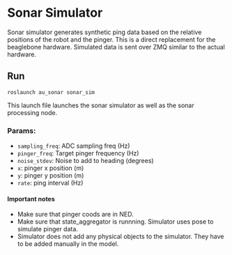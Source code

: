 # Sonar Simulator

Sonar simulator generates synthetic ping data based on the relative positions of the robot and the pinger. 
This is a direct replacement for the beaglebone hardware. Simulated data is sent over ZMQ similar to the actual hardware.

## Run

`roslaunch au_sonar sonar_sim`

This launch file launches the sonar simulator as well as the sonar processing node.

### Params:

* `sampling_freq`: ADC sampling freq (Hz)
* `pinger_freq`: Target pinger frequency (Hz)
* `noise_stdev`: Noise to add to heading (degrees)
* `x`: pinger x position (m)
* `y`: pinger y position (m)
* `rate`: ping interval (Hz)

#### Important notes
* Make sure that pinger coods are in NED.
* Make sure that state_aggregator is runnning. Simulator uses pose to simulate pinger data.
* Simulator does not add any physical objects to the simulator. They have to be added manually in the model.
 